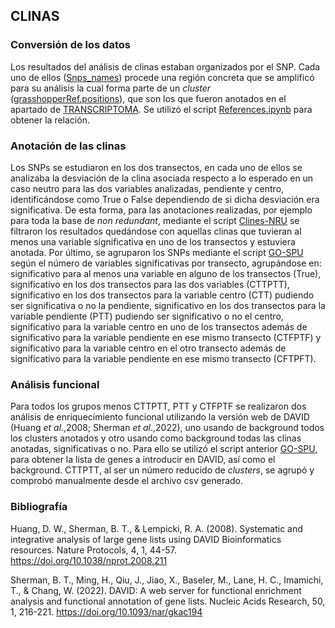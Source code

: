## CLINAS

### Conversión de los datos

Los resultados del análisis de clinas estaban organizados por el SNP. Cada uno de ellos ([Snps_names](/Clinas/snp_names/)) procede una región concreta que se amplificó para su análisis la cual forma parte de un *cluster* ([grasshopperRef.positions](/Clinas/grasshopperRef.positions/)), que son los que fueron anotados en el apartado de [TRANSCRIPTOMA](/Transcriptoma/). Se utilizó el script [References.ipynb](/Clinas/References.ipynb/) para obtener la relación.

### Anotación de las clinas

Los SNPs se estudiaron en los dos transectos, en cada uno de ellos se analizaba la desviación de la clina asociada respecto a lo esperado en un caso neutro para las dos variables analizadas, pendiente y centro, identificándose como True o False dependiendo de si dicha desviación era significativa. De esta forma, para las anotaciones realizadas, por ejemplo para toda la base de *non redundant*, mediante el script [Clines-NRU](/Clinas/Clines-NRU.ipynb/) se filtraron los resultados quedándose con aquellas clinas que tuvieran al menos una variable significativa en uno de los transectos y estuviera anotada. Por último, se agruparon los SNPs mediante el script [GO-SPU](/Clinas/GO-SPU.ipynb/) según el número de variables significativas por transecto, agrupándose en: significativo para al menos una variable en alguno de los transectos (True), significativo en los dos transectos para las dos variables (CTTPTT), significativo en los dos transectos para la variable centro (CTT) pudiendo ser significativa o no la pendiente, significativo en los dos transectos para la variable pendiente (PTT) pudiendo ser significativo  o no el centro, significativo para la variable centro en uno de los transectos además de significativo para la variable pendiente en ese mismo transecto (CTFPTF) y significativo para la variable centro en el otro transecto además de significativo para la variable pendiente en ese mismo transecto (CFTPFT). 

### Análisis funcional

Para todos los grupos menos CTTPTT, PTT y CTFPTF se realizaron dos análisis de enriquecimiento funcional utilizando la versión web de DAVID (Huang *et al*.,2008; Sherman *et al*.,2022), uno usando de background todos los clusters anotados y otro usando como background todas las clinas anotadas, significativas o no. Para ello se utilizó el script anterior [GO-SPU](/Clinas/GO-SPU.ipynb/), para obtener la lista de genes a introducir en DAVID, así como el background. CTTPTT, al ser un número reducido de *clusters*, se agrupó y comprobó manualmente desde el archivo csv generado.

### Bibliografía

Huang, D. W., Sherman, B. T., & Lempicki, R. A. (2008). Systematic and integrative analysis of large gene lists using DAVID Bioinformatics resources. Nature Protocols, 4, 1, 44-57. https://doi.org/10.1038/nprot.2008.211 

Sherman, B. T., Ming, H., Qiu, J., Jiao, X., Baseler, M., Lane, H. C., Imamichi, T., & Chang, W. (2022). DAVID: A web server for functional enrichment analysis and functional annotation of gene lists. Nucleic Acids Research, 50, 1, 216-221. https://doi.org/10.1093/nar/gkac194 
